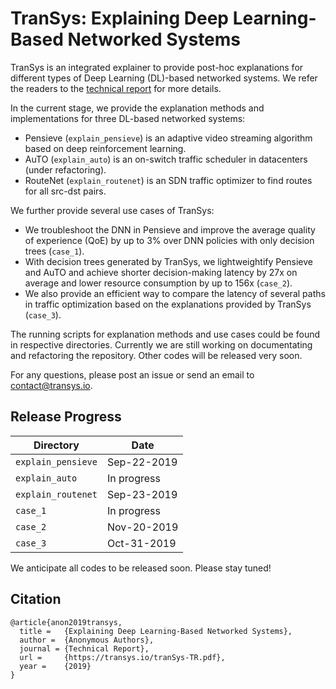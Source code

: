 # TranSys: Explaining Deep Learning-Based Networked Systems

TranSys is an integrated explainer to provide post-hoc explanations for different types of Deep Learning (DL)-based networked systems. We refer the readers to the [technical report](https://transys.io/TranSys-TR.pdf) for more details.

In the current stage, we provide the explanation methods and implementations for three DL-based networked systems:

- Pensieve (`explain_pensieve`) is an adaptive video streaming algorithm based on deep reinforcement learning.
- AuTO (`explain_auto`) is an on-switch traffic scheduler in datacenters (under refactoring).
- RouteNet (`explain_routenet`) is an SDN traffic optimizer to find routes for all src-dst pairs.

We further provide several use cases of TranSys:

- We troubleshoot the DNN in Pensieve and improve the average quality of experience (QoE) by up to 3% over DNN policies with only decision trees (`case_1`).
- With decision trees generated by TranSys, we lightweightify Pensieve and AuTO and achieve shorter decision-making latency by 27x on average and lower resource consumption by up to 156x (`case_2`).
- We also provide an efficient way to compare the latency of several paths in traffic optimization based on the explanations provided by TranSys (`case_3`).

The running scripts for explanation methods and use cases could be found in respective directories. Currently we are still working on documentating and refactoring the repository. Other codes will be released very soon. 

For any questions, please post an issue or send an email to [contact@transys.io](mailto:contact@transys.io).

## Release Progress
| Directory | Date |
| - | - |
| `explain_pensieve` | Sep-22-2019 |
| `explain_auto` | In progress |
| `explain_routenet` | Sep-23-2019 |
| `case_1` | In progress |
| `case_2` | Nov-20-2019 |
| `case_3` | Oct-31-2019 |

We anticipate all codes to be released soon. Please stay tuned!

## Citation

```
@article{anon2019transys,
  title =   {Explaining Deep Learning-Based Networked Systems},
  author =  {Anonymous Authors},
  journal = {Technical Report},
  url =     {https://transys.io/tranSys-TR.pdf},
  year =    {2019}
}
```
